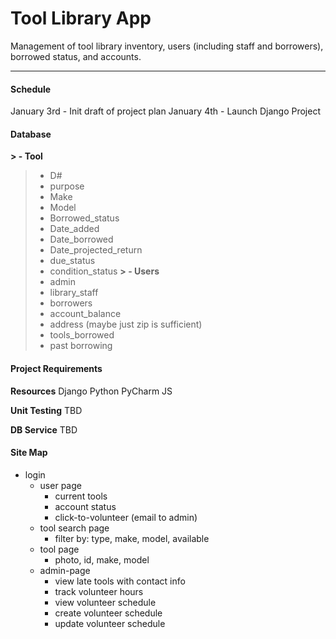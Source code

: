 Tool Library App
===================

Management of tool library inventory, users (including staff and borrowers), borrowed status, and accounts.

----------
#### <i class="icon-calendar"></i> Schedule
January 3rd - Init draft of project plan
January 4th - Launch Django Project


#### <i class="icon-folder"></i> Database
**> - Tool**
> - D#
> - purpose
> - Make
> - Model
> - Borrowed_status
> - Date_added
> - Date_borrowed
> - Date_projected_return
> - due_status
> - condition_status
**> - Users**
> - admin
> - library_staff
> - borrowers
> - account_balance
> - address (maybe just zip is sufficient)
> - tools_borrowed
> - past borrowing

#### <i class="icon-list"></i> Project Requirements
**Resources**
Django
Python
PyCharm
JS

**Unit Testing**
TBD

**DB Service**
TBD



#### <i class="icon-circle"></i> Site Map

- login
	- user page
		- current tools
		- account status
		- click-to-volunteer (email to admin)
	- tool search page
		- filter by: type, make, model, available
	- tool page
		- photo, id, make, model
	- admin-page
		- view late tools with contact info
		- track volunteer hours
		- view volunteer schedule
		- create volunteer schedule
		- update volunteer schedule

	
